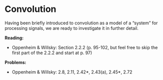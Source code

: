 Convolution
===========

Having been briefly introduced to convolution as a model of a “system” for processing signals, we are ready to investigate it in further detail.

**Reading:**

*   Oppenheim & Willsky: Section 2.2.2 (p. 95-102, but feel free to skip the first part of the 2.2.2 and start at p. 97)

**Problems:**

*   Oppenheim & Willsky: 2.8, 2.11, 2.42\*, 2.43(a), 2.45\*, 2.72